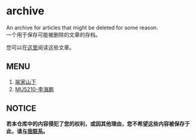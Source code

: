 # archive

An archive for articles that might be deleted for some reason.  
一个用于保存可能被删除的文章的存档。  

您可以在[这里](http://jingfelix.github.io/archive//)阅读这些文章。  

## MENU

1. [喻家山下](http://jingfelix.github.io/archive/shanxia/)
2. [MU5210-李海鹏](https://jingfelix.github.io/archive/lihaipeng/%E6%82%B2%E6%83%85%E8%88%AA%E7%8F%ADMU5210_%E6%9D%8E%E6%B5%B7%E9%B9%8F_%E6%96%B0%E6%B5%AA%E5%8D%9A%E5%AE%A2%20(2022_3_24%2019_11_13).html)

## NOTICE

**若本仓库中的内容侵犯了您的权利，或因其他理由，您不希望这些内容被保存于此，请[与我联系](mailto:jingfelix@outlook.com)。**

